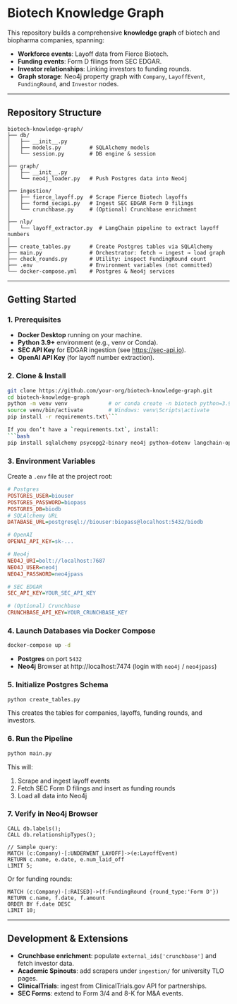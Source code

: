 # Biotech Knowledge Graph

This repository builds a comprehensive **knowledge graph** of biotech and biopharma companies, spanning:

- **Workforce events**: Layoff data from Fierce Biotech.
- **Funding events**: Form D filings from SEC EDGAR.
- **Investor relationships**: Linking investors to funding rounds.
- **Graph storage**: Neo4j property graph with `Company`, `LayoffEvent`, `FundingRound`, and `Investor` nodes.

---

## Repository Structure

```
biotech-knowledge-graph/
├── db/
│   ├── __init__.py
│   ├── models.py         # SQLAlchemy models
│   └── session.py        # DB engine & session
│
├── graph/
│   ├── __init__.py
│   └── neo4j_loader.py   # Push Postgres data into Neo4j
│
├── ingestion/
│   ├── fierce_layoff.py  # Scrape Fierce Biotech layoffs
│   ├── formd_secapi.py   # Ingest SEC EDGAR Form D filings
│   └── crunchbase.py     # (Optional) Crunchbase enrichment
│
├── nlp/
│   └── layoff_extractor.py  # LangChain pipeline to extract layoff numbers
│
├── create_tables.py      # Create Postgres tables via SQLAlchemy
├── main.py               # Orchestrator: fetch → ingest → load graph
├── check_rounds.py       # Utility: inspect FundingRound count
├── .env                  # Environment variables (not committed)
└── docker-compose.yml    # Postgres & Neo4j services
```

---

## Getting Started

### 1. Prerequisites

- **Docker Desktop** running on your machine.
- **Python 3.9+** environment (e.g., venv or Conda).
- **SEC API Key** for EDGAR ingestion (see https://sec-api.io).
- **OpenAI API Key** (for layoff number extraction).

### 2. Clone & Install

```bash
git clone https://github.com/your-org/biotech-knowledge-graph.git
cd biotech-knowledge-graph
python -m venv venv             # or conda create -n biotech python=3.9
source venv/bin/activate        # Windows: venv\Scripts\activate
pip install -r requirements.txt\```

If you don’t have a `requirements.txt`, install:
```bash
pip install sqlalchemy psycopg2-binary neo4j python-dotenv langchain-openai sec-api pydantic selenium beautifulsoup4 webdriver-manager python-dateutil requests
```

### 3. Environment Variables

Create a `.env` file at the project root:

```ini
# Postgres
POSTGRES_USER=biouser
POSTGRES_PASSWORD=biopass
POSTGRES_DB=biodb
# SQLAlchemy URL
DATABASE_URL=postgresql://biouser:biopass@localhost:5432/biodb

# OpenAI
OPENAI_API_KEY=sk-...

# Neo4j
NEO4J_URI=bolt://localhost:7687
NEO4J_USER=neo4j
NEO4J_PASSWORD=neo4jpass

# SEC EDGAR
SEC_API_KEY=YOUR_SEC_API_KEY

# (Optional) Crunchbase
CRUNCHBASE_API_KEY=YOUR_CRUNCHBASE_KEY
```

### 4. Launch Databases via Docker Compose

```bash
docker-compose up -d
```

- **Postgres** on port `5432`
- **Neo4j** Browser at http://localhost:7474 (login with `neo4j` / `neo4jpass`)

### 5. Initialize Postgres Schema

```bash
python create_tables.py
```

This creates the tables for companies, layoffs, funding rounds, and investors.

### 6. Run the Pipeline

```bash
python main.py
```

This will:

1. Scrape and ingest layoff events
2. Fetch SEC Form D filings and insert as funding rounds
3. Load all data into Neo4j

### 7. Verify in Neo4j Browser

```cypher
CALL db.labels();
CALL db.relationshipTypes();

// Sample query:
MATCH (c:Company)-[:UNDERWENT_LAYOFF]->(e:LayoffEvent)
RETURN c.name, e.date, e.num_laid_off
LIMIT 5;
```

Or for funding rounds:
```cypher
MATCH (c:Company)-[:RAISED]->(f:FundingRound {round_type:'Form D'})
RETURN c.name, f.date, f.amount
ORDER BY f.date DESC
LIMIT 10;
```

---

## Development & Extensions

- **Crunchbase enrichment**: populate `external_ids['crunchbase']` and fetch investor data.
- **Academic Spinouts**: add scrapers under `ingestion/` for university TLO pages.
- **ClinicalTrials**: ingest from ClinicalTrials.gov API for partnerships.
- **SEC Forms**: extend to Form 3/4 and 8-K for M&A events.
